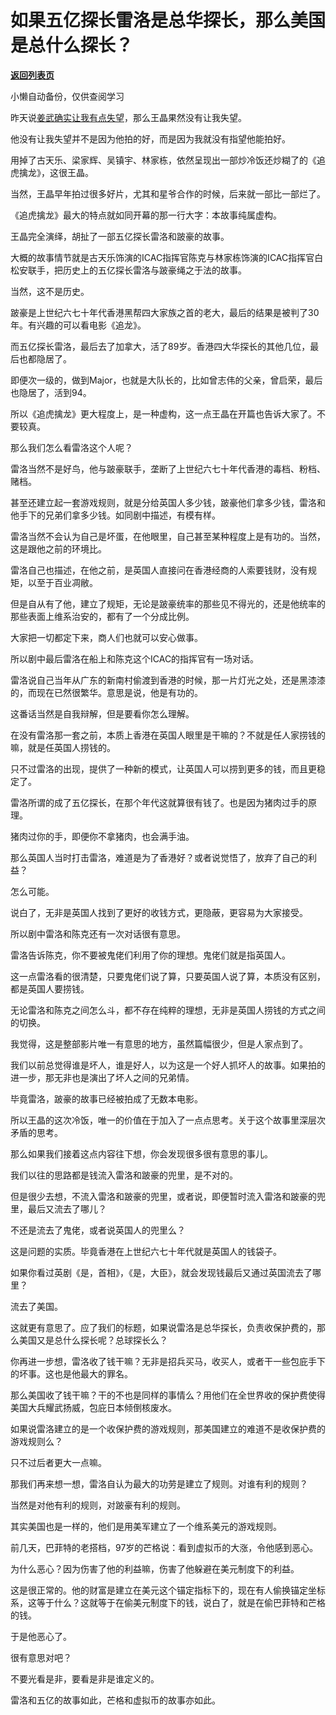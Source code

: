 # 如果五亿探长雷洛是总华探长，那么美国是总什么探长？

[**返回列表页**](/gzh/记忆承载3)

小懒自动备份，仅供查阅学习

昨天说[姜武确实让我有点失望](http://mp.weixin.qq.com/s?__biz=MzU3NDc5Nzc0NQ==&mid=2247502567&idx=1&sn=abdda5085d3240e995307169937e2666&chksm=fd2e6839ca59e12fa517b32e9a77715c43e71e554e20dd838e40609a4cbbde7b1ec8418919f4&scene=21#wechat_redirect)，那么王晶果然没有让我失望。  

  

他没有让我失望并不是因为他拍的好，而是因为我就没有指望他能拍好。  

  

用掉了古天乐、梁家辉、吴镇宇、林家栋，依然呈现出一部炒冷饭还炒糊了的《追虎擒龙》，这很王晶。  

  

当然，王晶早年拍过很多好片，尤其和星爷合作的时候，后来就一部比一部烂了。

  

《追虎擒龙》最大的特点就如同开幕的那一行大字：本故事纯属虚构。

  

王晶完全演绎，胡扯了一部五亿探长雷洛和跛豪的故事。  

  

大概的故事情节就是古天乐饰演的ICAC指挥官陈克与林家栋饰演的ICAC指挥官白松安联手，把历史上的五亿探长雷洛与跛豪绳之于法的故事。  

  

当然，这不是历史。  

  

跛豪是上世纪六七十年代香港黑帮四大家族之首的老大，最后的结果是被判了30年。有兴趣的可以看电影《追龙》。

  

而五亿探长雷洛，最后去了加拿大，活了89岁。香港四大华探长的其他几位，最后也都隐居了。

  

即便次一级的，做到Major，也就是大队长的，比如曾志伟的父亲，曾启荣，最后也隐居了，活到94。

  

所以《追虎擒龙》更大程度上，是一种虚构，这一点王晶在开篇也告诉大家了。不要较真。

  

那么我们怎么看雷洛这个人呢？  

  

雷洛当然不是好鸟，他与跛豪联手，垄断了上世纪六七十年代香港的毒档、粉档、赌档。

  

甚至还建立起一套游戏规则，就是分给英国人多少钱，跛豪他们拿多少钱，雷洛和他手下的兄弟们拿多少钱。如同剧中描述，有模有样。  

  

雷洛当然不会认为自己是坏蛋，在他眼里，自己甚至某种程度上是有功的。当然，这是跟他之前的环境比。  

  

雷洛自己也描述，在他之前，是英国人直接问在香港经商的人索要钱财，没有规矩，以至于百业凋敝。  

  

但是自从有了他，建立了规矩，无论是跛豪统率的那些见不得光的，还是他统率的那些表面上维系治安的，都有了一个分成比例。

  

大家把一切都定下来，商人们也就可以安心做事。  

  

所以剧中最后雷洛在船上和陈克这个ICAC的指挥官有一场对话。

  

雷洛说自己当年从广东的新南村偷渡到香港的时候，那一片灯光之处，还是黑漆漆的，而现在已然很繁华。意思是说，他是有功的。  

  

这番话当然是自我辩解，但是要看你怎么理解。  

  

在没有雷洛那一套之前，本质上香港在英国人眼里是干嘛的？不就是任人家捞钱的嘛，就是任英国人捞钱的。  

  

只不过雷洛的出现，提供了一种新的模式，让英国人可以捞到更多的钱，而且更稳定了。

  

雷洛所谓的成了五亿探长，在那个年代这就算很有钱了。也是因为猪肉过手的原理。  

  

猪肉过你的手，即便你不拿猪肉，也会满手油。

  

那么英国人当时打击雷洛，难道是为了香港好？或者说觉悟了，放弃了自己的利益？

  

怎么可能。  

  

说白了，无非是英国人找到了更好的收钱方式，更隐蔽，更容易为大家接受。

  

所以剧中雷洛和陈克还有一次对话很有意思。

  

雷洛告诉陈克，你不要被鬼佬们利用了你的理想。鬼佬们就是指英国人。

  

这一点雷洛看的很清楚，只要鬼佬们说了算，只要英国人说了算，本质没有区别，都是英国人要捞钱。

  

无论雷洛和陈克之间怎么斗，都不存在纯粹的理想，无非是英国人捞钱的方式之间的切换。  

  

我觉得，这是整部影片唯一有意思的地方，虽然篇幅很少，但是人家点到了。  

  

我们以前总觉得谁是坏人，谁是好人，以为这是一个好人抓坏人的故事。如果拍的进一步，那无非也是演出了坏人之间的兄弟情。

  

毕竟雷洛，跛豪的故事已经被拍成了无数本电影。

  

所以王晶的这次冷饭，唯一的价值在于加入了一点点思考。关于这个故事里深层次矛盾的思考。  

  

那么如果我们接着这点内容往下想，你会发现很多很有意思的事儿。  

  

我们以往的思路都是钱流入雷洛和跛豪的兜里，是不对的。  

  

但是很少去想，不流入雷洛和跛豪的兜里，或者说，即便暂时流入雷洛和跛豪的兜里，最后又流去了哪儿？

  

不还是流去了鬼佬，或者说英国人的兜里么？  

  

这是问题的实质。毕竟香港在上世纪六七十年代就是英国人的钱袋子。

  

如果你看过英剧《是，首相》，《是，大臣》，就会发现钱最后又通过英国流去了哪里？

  

流去了美国。  

  

这就更有意思了。应了我们的标题，如果说雷洛是总华探长，负责收保护费的，那么美国又是总什么探长呢？总球探长么？

  

你再进一步想，雷洛收了钱干嘛？无非是招兵买马，收买人，或者干一些包庇手下的坏事。这也是他最大的罪名。  

  

那么美国收了钱干嘛？干的不也是同样的事情么？用他们在全世界收的保护费使得美国大兵耀武扬威，包庇日本倾倒核废水。

  

如果说雷洛建立的是一个收保护费的游戏规则，那美国建立的难道不是收保护费的游戏规则么？  

  

只不过后者更大一点嘛。

  

那我们再来想一想，雷洛自认为最大的功劳是建立了规则。对谁有利的规则？

  

当然是对他有利的规则，对跛豪有利的规则。  

  

其实美国也是一样的，他们是用美军建立了一个维系美元的游戏规则。  

  

前几天，巴菲特的老搭档，97岁的芒格说：看到虚拟币的大涨，令他感到恶心。

  

为什么恶心？因为伤害了他的利益嘛，伤害了他躲避在美元制度下的利益。

  

这是很正常的。他的财富是建立在美元这个锚定指标下的，现在有人偷换锚定坐标系，这等于什么？这就等于在偷美元制度下的钱，说白了，就是在偷巴菲特和芒格的钱。  

  

于是他恶心了。  

  

很有意思对吧？  

  

不要光看是非，要看是非是谁定义的。

  

雷洛和五亿的故事如此，芒格和虚拟币的故事亦如此。

